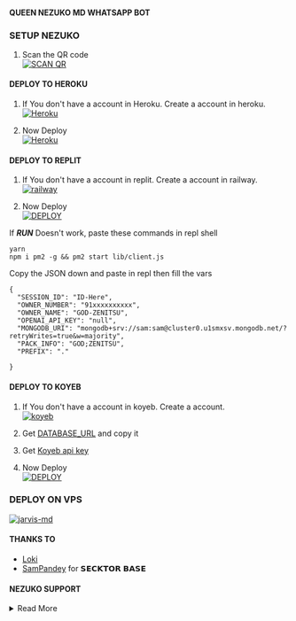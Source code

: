 #### QUEEN NEZUKO MD WHATSAPP BOT

### SETUP NEZUKO

1. Scan the QR code
    <br>
<a href='https://web-qr-nezuko.onrender.com' target="_blank"><img alt='SCAN QR' src='https://img.shields.io/badge/Scan_qr-100000?style=for-the-badge&logo=scan&logoColor=white&labelColor=black&color=black'/></a>

#### DEPLOY TO HEROKU 

1. If You don't have a account in Heroku. Create a account in heroku.
    <br>
<a href='https://signup.heroku.com/' target="_blank"><img alt='Heroku' src='https://img.shields.io/badge/-Create-black?style=for-the-badge&logo=heroku&logoColor=white'/></a>

3. Now Deploy
    <br>
<a href='https://heroku.com/deploy?template=https://github.com/godzenitsu/QUEEN-NEZUKO-MD' target="_blank"><img alt='Heroku' src='https://img.shields.io/badge/-Deploy-black?style=for-the-badge&logo=heroku&logoColor=white'/></a>


#### DEPLOY TO REPLIT

1. If You don't have a account in replit. Create a account in railway.
    <br>
<a href='replit.com' target="_blank"><img alt='railway' src='https://img.shields.io/badge/-Create-black?style=for-the-badge&logo=replit&logoColor=white'/></a>



2. Now Deploy
    <br>
<a href='https://repl.it/github/godzenitsu/QUEEN-NEZUKO-MDl' target="_blank"><img alt='DEPLOY' src='https://img.shields.io/badge/-DEPLOY-black?style=for-the-badge&logo=replit&logoColor=white'/></a>

If ***RUN*** Doesn't work, paste these commands in repl shell

```
yarn
npm i pm2 -g && pm2 start lib/client.js
```
Copy the JSON down and paste in repl then fill the vars

```
{
  "SESSION_ID": "ID-Here",
  "OWNER_NUMBER": "91xxxxxxxxxx",
  "OWNER_NAME": "GOD-ZENITSU",
  "OPENAI_API_KEY": "null",
  "MONGODB_URI": "mongodb+srv://sam:sam@cluster0.u1smxsv.mongodb.net/?retryWrites=true&w=majority",
  "PACK_INFO": "GOD;ZENITSU",
  "PREFIX": "."
   
}
```
#### DEPLOY TO KOYEB 

1. If You don't have a account in koyeb. Create a account.
    <br>
<a href='https://app.koyeb.com/auth/signup' target="_blank"><img alt='koyeb' src='https://img.shields.io/badge/-Create-black?style=for-the-badge&logo=koyeb&logoColor=white'/></a>

3. Get [DATABASE_URL](https://github.com/Loki-Xer/jarvis-md/wiki/Data-base-url) and copy it

4. Get [Koyeb api key](https://app.koyeb.com/account/api)

2. Now Deploy
    <br>
<a href='https://app.koyeb.com/apps/deploy?type=git&repository=github.com/godzenitsu/QUEEN-NEZUKO-MD&branch=main&env[SESSION_ID]&env[OWNER_NUMBER]=917907387121&env[MONGODB_URI]&&env[OWNER_NAME]=ZENITSU&env[KOYEB_API]&env[PREFIX]=.&env[ALIVE_IMG]=https://graph.org/file/3879cf1910f65bd8457d7.jpg&env[global_url]=instagram.com&env[FAKE_COUNTRY_CODE]=92&env[READ_MESSAGE]=false&env[DISABLE_PM]=false&env[WORKTYPE]=public&env[THEME]=NEZUKO&env[PACK_INFO]=NEZUKO-MD;BY-GODZENITSU&name=QUEEN-NEZUKO-MD&env[KOYEB_NAME]=QUEEN-NEZUKO-MD&env[ANTILINK_VALUES]=chat.whatsapp.com&env[PORT]=8000' target="_blank"><img alt='DEPLOY' src='https://img.shields.io/badge/-DEPLOY-black?style=for-the-badge&logo=koyeb&logoColor=white'/></a>

### DEPLOY ON VPS
<a
href='https://github.com/godzenitsu/DEPLOY-ON-VPS' target="_blank"><img alt='jarvis-md' src='https://img.shields.io/badge/DEPLOY_VPS-100000?style=for-the-badge&logo=scan&logoColor=white&labelColor=black&color=black'/></a>

   </details>
 

#### THANKS TO
- [Loki](https://github.com/Loki-Xer) <br>
- [SamPandey](https://github.com/SamPandey001) for 𝗦𝗘𝗖𝗞𝗧𝗢𝗥 𝗕𝗔𝗦𝗘

#### NEZUKO SUPPORT 


<details close>
<summary>Read More</summary>
    <br>
<a href="https://chat.whatsapp.com/D8fCfh8kSC0EDRHeMCrIDy"><img alt="WhatsApp" src="https://img.shields.io/badge/-Whatsapp%20Channel-white?style=for-the-badge&logo=whatsapp&logoColor=black"/></a>
    <br>
<br>
<a href="https://whatsapp.com/channel/0029VaV63w1JENxsHsm43B0h"><img alt="WhatsApp" src="https://img.shields.io/badge/WhatsApp-25D366?style=for-the-badge&logo=whatsapp&logoColor=white"/></a>
    <br>
<br>
<a 
href='https://github.com/godzenitsu/NEZUKO-MD-PLUGIN' target="_blank"><img alt='jarvis-md' src='https://img.shields.io/badge/EXPLUGIN-100000?style=for-the-badge&logo=scan&logoColor=white&labelColor=black&color=black'/></a>
